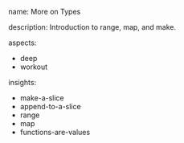 name: More on Types

description: Introduction to range, map, and make.

aspects:
  - deep
  - workout

insights:
  - make-a-slice
  - append-to-a-slice
  - range
  - map
  - functions-are-values